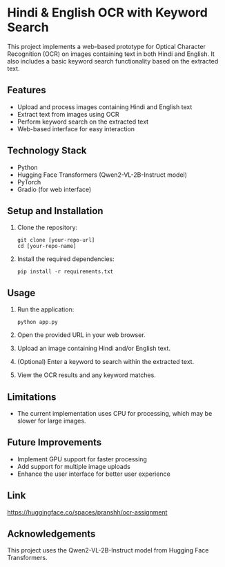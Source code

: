 # Hindi & English OCR with Keyword Search

This project implements a web-based prototype for Optical Character Recognition (OCR) on images containing text in both Hindi and English. It also includes a basic keyword search functionality based on the extracted text.

## Features

- Upload and process images containing Hindi and English text
- Extract text from images using OCR
- Perform keyword search on the extracted text
- Web-based interface for easy interaction

## Technology Stack

- Python
- Hugging Face Transformers (Qwen2-VL-2B-Instruct model)
- PyTorch
- Gradio (for web interface)

## Setup and Installation

1. Clone the repository:
   ```
   git clone [your-repo-url]
   cd [your-repo-name]
   ```

2. Install the required dependencies:
   ```
   pip install -r requirements.txt
   ```
   
## Usage

1. Run the application:
   ```
   python app.py
   ```

2. Open the provided URL in your web browser.

3. Upload an image containing Hindi and/or English text.

4. (Optional) Enter a keyword to search within the extracted text.

5. View the OCR results and any keyword matches.

## Limitations

- The current implementation uses CPU for processing, which may be slower for large images.

## Future Improvements

- Implement GPU support for faster processing
- Add support for multiple image uploads
- Enhance the user interface for better user experience

## Link

https://huggingface.co/spaces/pranshh/ocr-assignment

## Acknowledgements

This project uses the Qwen2-VL-2B-Instruct model from Hugging Face Transformers.
